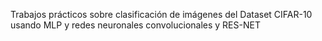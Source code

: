 Trabajos prácticos sobre clasificación de imágenes del Dataset CIFAR-10 usando MLP y redes neuronales convolucionales y RES-NET
